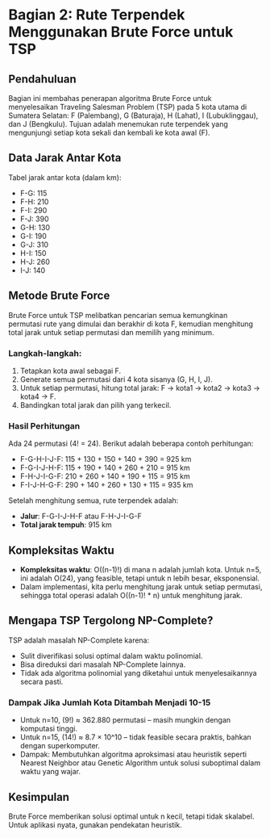 # Bagian 2: Rute Terpendek Menggunakan Brute Force untuk TSP

## Pendahuluan
Bagian ini membahas penerapan algoritma Brute Force untuk menyelesaikan Traveling Salesman Problem (TSP) pada 5 kota utama di Sumatera Selatan: F (Palembang), G (Baturaja), H (Lahat), I (Lubuklinggau), dan J (Bengkulu). Tujuan adalah menemukan rute terpendek yang mengunjungi setiap kota sekali dan kembali ke kota awal (F).

## Data Jarak Antar Kota
Tabel jarak antar kota (dalam km):
- F-G: 115
- F-H: 210
- F-I: 290
- F-J: 390
- G-H: 130
- G-I: 190
- G-J: 310
- H-I: 150
- H-J: 260
- I-J: 140

## Metode Brute Force
Brute Force untuk TSP melibatkan pencarian semua kemungkinan permutasi rute yang dimulai dan berakhir di kota F, kemudian menghitung total jarak untuk setiap permutasi dan memilih yang minimum.

### Langkah-langkah:
1. Tetapkan kota awal sebagai F.
2. Generate semua permutasi dari 4 kota sisanya (G, H, I, J).
3. Untuk setiap permutasi, hitung total jarak: F → kota1 → kota2 → kota3 → kota4 → F.
4. Bandingkan total jarak dan pilih yang terkecil.

### Hasil Perhitungan
Ada 24 permutasi (4! = 24). Berikut adalah beberapa contoh perhitungan:

- F-G-H-I-J-F: 115 + 130 + 150 + 140 + 390 = 925 km
- F-G-I-J-H-F: 115 + 190 + 140 + 260 + 210 = 915 km
- F-H-J-I-G-F: 210 + 260 + 140 + 190 + 115 = 915 km
- F-I-J-H-G-F: 290 + 140 + 260 + 130 + 115 = 935 km

Setelah menghitung semua, rute terpendek adalah:
- **Jalur**: F-G-I-J-H-F atau F-H-J-I-G-F
- **Total jarak tempuh**: 915 km

## Kompleksitas Waktu
- **Kompleksitas waktu**: O((n-1)!) di mana n adalah jumlah kota. Untuk n=5, ini adalah O(24), yang feasible, tetapi untuk n lebih besar, eksponensial.
- Dalam implementasi, kita perlu menghitung jarak untuk setiap permutasi, sehingga total operasi adalah O((n-1)! * n) untuk menghitung jarak.

## Mengapa TSP Tergolong NP-Complete?
TSP adalah masalah NP-Complete karena:
- Sulit diverifikasi solusi optimal dalam waktu polinomial.
- Bisa direduksi dari masalah NP-Complete lainnya.
- Tidak ada algoritma polinomial yang diketahui untuk menyelesaikannya secara pasti.

### Dampak Jika Jumlah Kota Ditambah Menjadi 10-15
- Untuk n=10, (9!) ≈ 362.880 permutasi – masih mungkin dengan komputasi tinggi.
- Untuk n=15, (14!) ≈ 8.7 × 10^10 – tidak feasible secara praktis, bahkan dengan superkomputer.
- Dampak: Membutuhkan algoritma aproksimasi atau heuristik seperti Nearest Neighbor atau Genetic Algorithm untuk solusi suboptimal dalam waktu yang wajar.

## Kesimpulan
Brute Force memberikan solusi optimal untuk n kecil, tetapi tidak skalabel. Untuk aplikasi nyata, gunakan pendekatan heuristik.
